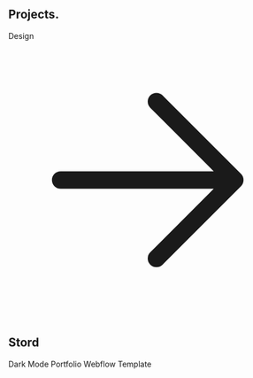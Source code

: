 <div className="section-block">
            <div className="content-title-wrap">
              <div className="content-title-dot"></div>
              <h2 className="content-title">Projects.</h2>
            </div>
            <div className="w-dyn-list">
              <div role="list" className="w-dyn-items">
                <div role="listitem" className="w-dyn-item">
                  <Link href="/project/stord" className="card w-inline-block">
                    <div className="shine-wrap">
                      <div className="shine"></div>
                    </div>
                    <div className="card-content-vertical">
                      <div className="card-meta">
                        <div className="card-info">
                          <div className="card-tag">Design</div>
                        </div>
                        <div className="card-cta-wrap">
                          <div className="card-cta">
                            <div className="icon-svg w-embed">
                              <svg
                                xmlns="http://www.w3.org/2000/svg"
                                fill="none"
                                viewBox="0 0 24 24"
                                stroke-width="1.5"
                                stroke="currentColor"
                              >
                                <path
                                  stroke-linecap="round"
                                  stroke-linejoin="round"
                                  d="M4.5 12h15m0 0l-6.75-6.75M19.5 12l-6.75 6.75"
                                />
                              </svg>
                            </div>
                          </div>
                        </div>
                      </div>
                      <div>
                        <h2 className="card-heading">Stord</h2>
                        <div className="card-heading is-text">
                          Dark Mode Portfolio Webflow Template
                        </div>
                      </div>
                      <div className="w-layout-grid thumb-3x-column">
                        <div className="card-thumb-static-wrap">
                          <div className="card-thumb">
                            <Image
                              src="/images/gallery-image-02.jpg"
                              alt=""
                              loading="lazy"
                              width={500} // Add the width property
                              height={300} // Add the height property
                              sizes="(max-width: 479px) 86vw, (max-width: 767px) 91vw, (max-width: 991px) 89vw, 59vw"
                              srcSet="/images/gallery-image-02-p-500.jpg 500w, /images/gallery-image-02-p-800.jpg 800w, /images/gallery-image-02-p-1080.jpg 1080w, /images/gallery-image-02.jpg 1440w"
                              className="thumb-image"
                            />
                          </div>
                        </div>
                        <div className="card-thumb-static-wrap hide-portrait">
                          <div className="card-thumb">
                            <Image
                              src="/images/gallery-image-03.jpg"
                              alt=""
                              loading="lazy"
                              width={500} // Add the width property
                              height={300} // Add the height property
                              sizes="(max-width: 479px) 100vw, (max-width: 767px) 91vw, (max-width: 991px) 89vw, 59vw"
                              srcSet="/images/gallery-image-03-p-500.jpg 500w, /images/gallery-image-03-p-800.jpg 800w, /images/gallery-image-03-p-1080.jpg 1080w, /images/gallery-image-03.jpg 1440w"
                              className="thumb-image"
                            />
                          </div>
                        </div>
                        <div className="card-thumb-static-wrap hide-portrait">
                          <div className="card-thumb">
                            <Image
                              src="/images/gallery-image-04.jpg"
                              alt=""
                              loading="lazy"
                              width={500} // Add the width property
                              height={300} // Add the height property
                              sizes="(max-width: 479px) 100vw, (max-width: 767px) 91vw, (max-width: 991px) 89vw, 59vw"
                              srcSet="/images/gallery-image-04-p-500.jpg 500w, /images/gallery-image-04-p-800.jpg 800w, /images/gallery-image-04-p-1080.jpg 1080w, /images/gallery-image-04.jpg 1440w"
                              className="thumb-image"
                            />
                          </div>
                        </div>
                      </div>
                    </div>
                  </Link>
                </div>
              </div>
            </div>
          </div>
